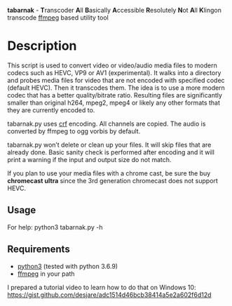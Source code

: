 **tabarnak** - **T**ranscoder **A**ll **B**asically **A**ccessible **R**esolutely **N**ot **A**ll **K**lingon transcode [ffmpeg](https://ffmpeg.org/) based utility tool

# Description
This script is used to convert video or video/audio media files to modern codecs such as HEVC, VP9 or AV1 (experimental). It walks into a directory and probes media files for video that are not encoded with specified codec (default HEVC). Then it transcodes them. The idea is to use a more modern codec that has a better quality/bitrate ratio. Resulting files are significantly smaller than original h264, mpeg2, mpeg4 or likely any other formats that they are currently encoded to.

tabarnak.py uses [crf](https://trac.ffmpeg.org/wiki/Encode/H.265) encoding. All channels are copied. The audio is converted by ffmpeg to ogg vorbis by default.

tabarnak.py won’t delete or clean up your files. It will skip files that are already done. Basic sanity check is performed after encoding and it will print a warning if the input and output size do not match.

If you plan to use your media files with a chrome cast, be sure the buy **chromecast ultra** since the 3rd generation chromecast does not support HEVC.

## Usage

For help:
python3 tabarnak.py -h

## Requirements
* [python3](https://www.python.org/) (tested with python 3.6.9)
* [ffmpeg](https://ffmpeg.org/) in your path

I prepared a tutorial video to learn how to do that on Windows 10:
https://gist.github.com/desjare/adc1514d46bcb38414a5e2a602f6d12d

